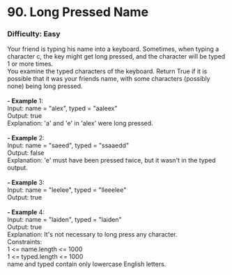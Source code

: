 # 90. Long Pressed Name
### Difficulty: Easy
Your friend is typing his name into a keyboard. Sometimes, when typing a character c, the key might get long pressed, and the character will be typed 1 or more times. <br/> You examine the typed characters of the keyboard. Return True if it is possible that it was your friends name, with some characters (possibly none) being long pressed. <br/>   <br/><b>- Example</b> 1: <br/> Input: name = "alex", typed = "aaleex" <br/> Output: true <br/> Explanation: 'a' and 'e' in 'alex' were long pressed. <br/> <br/><b>- Example</b> 2: <br/> Input: name = "saeed", typed = "ssaaedd" <br/> Output: false <br/> Explanation: 'e' must have been pressed twice, but it wasn't in the typed output. <br/> <br/><b>- Example</b> 3: <br/> Input: name = "leelee", typed = "lleeelee" <br/> Output: true <br/> <br/><b>- Example</b> 4: <br/> Input: name = "laiden", typed = "laiden" <br/> Output: true <br/> Explanation: It's not necessary to long press any character. <br/>   Constraints: <br/> 1 <= name.length <= 1000 <br/> 1 <= typed.length <= 1000 <br/> name and typed contain only lowercase English letters.
